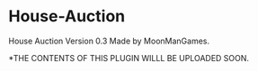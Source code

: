 House-Auction
=============
House Auction Version 0.3 Made by MoonManGames.

*THE CONTENTS OF THIS PLUGIN WILLL BE UPLOADED SOON.